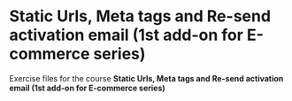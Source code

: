 # Static Urls, Meta tags and Re-send activation email (1st add-on for E-commerce series)
Exercise files for the course **Static Urls, Meta tags and Re-send activation email (1st add-on for E-commerce series)**
